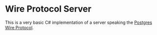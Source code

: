 # Wire Protocol Server
This is a very basic C# implementation of a server speaking the [Postgres Wire Protocol](https://www.postgresql.org/docs/13/protocol-message-formats.html).
